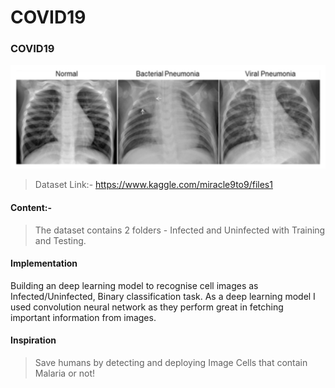 # COVID19
### COVID19

<p align="center">
  <img src="image/jZqpV51.png" />
</p>

> Dataset Link:- https://www.kaggle.com/miracle9to9/files1
 #### Content:-
  >The dataset contains 2 folders - Infected and Uninfected with Training and Testing.
#### Implementation
  Building an deep learning model to recognise cell images as Infected/Uninfected, Binary classification task. As a deep learning model I used convolution neural network as they perform great in fetching important information from images.
#### Inspiration
>Save humans by detecting and deploying Image Cells that contain Malaria or not!
